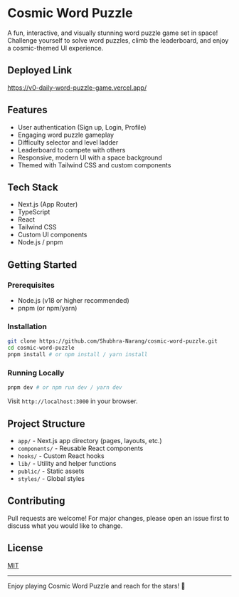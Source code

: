 # Cosmic Word Puzzle

A fun, interactive, and visually stunning word puzzle game set in space! Challenge yourself to solve word puzzles, climb the leaderboard, and enjoy a cosmic-themed UI experience.

## Deployed Link
https://v0-daily-word-puzzle-game.vercel.app/

## Features
- User authentication (Sign up, Login, Profile)
- Engaging word puzzle gameplay
- Difficulty selector and level ladder
- Leaderboard to compete with others
- Responsive, modern UI with a space background
- Themed with Tailwind CSS and custom components

## Tech Stack
- Next.js (App Router)
- TypeScript
- React
- Tailwind CSS
- Custom UI components
- Node.js / pnpm

## Getting Started

### Prerequisites
- Node.js (v18 or higher recommended)
- pnpm (or npm/yarn)

### Installation
```bash
git clone https://github.com/Shubhra-Narang/cosmic-word-puzzle.git
cd cosmic-word-puzzle
pnpm install # or npm install / yarn install
```

### Running Locally
```bash
pnpm dev # or npm run dev / yarn dev
```
Visit `http://localhost:3000` in your browser.

## Project Structure
- `app/` - Next.js app directory (pages, layouts, etc.)
- `components/` - Reusable React components
- `hooks/` - Custom React hooks
- `lib/` - Utility and helper functions
- `public/` - Static assets
- `styles/` - Global styles

## Contributing
Pull requests are welcome! For major changes, please open an issue first to discuss what you would like to change.

## License
[MIT](LICENSE)

---
Enjoy playing Cosmic Word Puzzle and reach for the stars! 🚀
